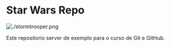 # Star Wars Repo

![./stormtrooper.png](StormTrooper)

Este repositorio server de exemplo para o curso de Git e GitHub.

